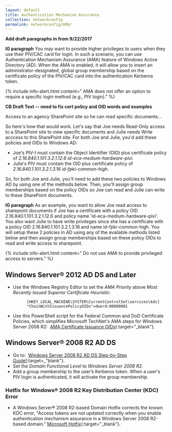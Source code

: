 ```yaml
---
layout: default
title: Authentication Mechanism Assurance
collection: networkconfig
permalink: networkconfig/AMA/
---
```

**Add draft paragraphs in from 9/22/2017**

**IG paragraph** You may want to provide higher privileges to users when they use their PIV/CAC card for login. In such a scenario, you can use Authentication Mechanism Assurance (AMA) feature of Windows Active Directory (AD). When the AMA is enabled, it will allow you to insert an administrator-designated, global group membership based on the certificate policy of the PIV/CAC card into the authentication Kerberos token.

{% include info-alert.html content=" AMA does not offer an option to require a specific login method (e.g., PIV login)." %}

**CB Draft Text -- need to fix cert policy and OID words and examples**

Access to an agency SharePoint site so he can read specific documents...

So here's how that would work. Let's say that Joe needs Read-Only access to a SharePoint site to view specific documents and Julie needs Write acccess to this SharePoint site. For both Joe and Julie, you'd add these policies and OIDs to Windows AD: 

* Joe's PIV-I must contain the Object Identifier (OID) plus certificate policy of _2.16.840.1.101.3.2.1.12.6 id-eca-medium-hardware-pivi_. 
* Julie's PIV must contain the OID plus certificate policy of _2.16.840.1.101.3.2.1.3.16 id-fpki-common-high_. 

So, for both Joe and Julie, you'll need to add<!--add?--> these two policies to Windows AD by using one of the methods below. Then, you'll assign group memberships based on the policy OIDs so Joe can read and Julie can write to these SharePoint documents.<!--Where is SharePoint located? Does it matter? Cloud, https website, shared drive?-->

**IG paragraph** As an example, you want to allow Joe read access to sharepoint documents if Joe has a certificate with a policy OID 2.16.840.1.101.3.2.1.12.6 and policy name 'id-eca-medium-hardware-pivi'. You also want Julie to have write privileges since she has a certificate with a policy OID 2.16.840.1.101.3.2.1.3.16 and name id-fpki-common-high. You will setup these 2 policies in AD using any of the available methods listed below and then assign group memberships based on these policy OIDs to read and write access to sharepoint.

{% include info-alert.html content=" Do not use AMA to provide privileged access to servers." %}

## Windows Server® 2012 AD DS and Later

* Use the Windows Registry Editor to set the _AMA Priority_ above _Most Recently Issued Superior Certificate Heuristic_:

            [HKEY_LOCAL_MACHINE\SYSTEM\CurrentControlSet\services\kdc]
            "ChainWithIssuancePolicyOIDs"=dword:00000001

* Use this PowerShell script for the Federal Common and DoD Certificate Policies, which simplifies Microsoft TechNet's AMA steps for Windows Server 2008 R2:&nbsp;&nbsp;[AMA Certificate Issuance OIDs](https://github.com/GSA/ficam-scripts/tree/auth-mech-assurance/_AMA){:target="_blank"}. <!--This link will change after the pull request is merged with staging.  "C.S.' stated "TechNet article for Windows Server 2012" was wrong. I can find no such TechNet article for Windows Server 2012. The only TechNet article about AMA is for Windows Server 2008 R2, after extensive searching. Does the TechNet Windows Server 2008 R2 article apply also to Windows Server 2012? Maybe the only difference in AMA implementation between 2012 and 2008 R2 is that 2008 R2 requires the KDC Patch and MS fixed this for 2012...?-->

## Windows Server® 2008 R2 AD DS

* Go to:&nbsp;&nbsp;[Windows Server 2008 R2 AD DS Step-by-Step Guide](https://technet.microsoft.com/en-us/library/dd378897(v=WS.10).aspx)[:target=_"blank"}.
* Set the _Domain Functional Level_ to _Windows Server 2008 R2_.
* Add a group membership to the user’s Kerberos token. When a user's PIV login is authenticated, it will activate the group membership.

### Hotfix for Windows® 2008 R2 Key Distribution Center (KDC) Error

* A Windows Server® 2008 R2-based Domain Hotfix corrects the known KDC error, "Access tokens are not updated correctly when you enable authentication mechanism assurance in a Windows Server 2008 R2-based domain." [Microsoft Hotfix](https://support.microsoft.com/en-us/help/2771254/access-tokens-are-not-updated-correctly-when-you-enable-authentication){:target="_blank"}. 

